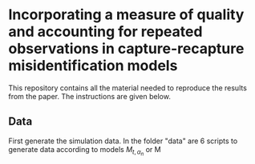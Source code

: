 # Incorporating a measure of quality and accounting for repeated observations in capture-recapture misidentification models

This repository contains all the material needed to reproduce the results from the paper.
The instructions are given below.

## Data

First generate the simulation data. In the folder "data" are 6 scripts to generate data according to models $M_{t, \alpha_n}$ or M
